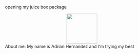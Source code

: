 opening my juice box package
<div id="header" align="center">
  <img src="https://media.giphy.com/media/WrBSHRLE9gEgM/giphy.gif" width="100"/>
</div>
About me: My name is Adrian Hernandez and I'm trying my best          
